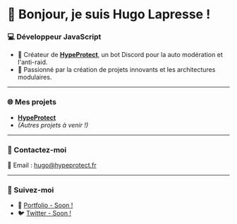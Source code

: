 # 👋 Bonjour, je suis Hugo Lapresse !  

### 💻 Développeur JavaScript
- 🚀 Créateur de **[HypeProtect](https://hypeprotect.fr)**, un bot Discord pour la auto modération et l'anti-raid.  
- 🌟 Passionné par la création de projets innovants et les architectures modulaires.  

---

### 🌐 Mes projets  
- **[HypeProtect](https://hypeprotect.fr)**  
- *(Autres projets à venir !)*  

---

### 💬 Contactez-moi  
📧 Email : [hugo@hypeprotect.fr](mailto:hugo@hypeprotect.fr)  

---

### 🔗 Suivez-moi  
- 🌟 [Portfolio - Soon !](https://exemple.com)
- 🐦 [Twitter - Soon !](https://x.com)  
